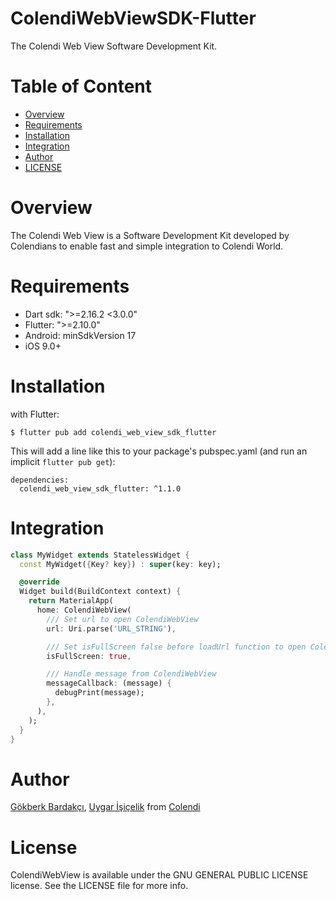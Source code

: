 # ColendiWebViewSDK-Flutter

The Colendi Web View Software Development Kit.

# Table of Content
- [Overview](#overview)
- [Requirements](#requirements)
- [Installation](#installation)
- [Integration](#integration)
- [Author](#author)
- [LICENSE](#license)

# Overview

The Colendi Web View is a Software Development Kit developed by Colendians to enable fast and simple integration to Colendi World.

# Requirements

- Dart sdk: ">=2.16.2 <3.0.0"
- Flutter: ">=2.10.0"
- Android: minSdkVersion 17
- iOS 9.0+

# Installation

with Flutter: 

```
$ flutter pub add colendi_web_view_sdk_flutter
```

This will add a line like this to your package's pubspec.yaml (and run an implicit `flutter pub get`):

```
dependencies:
  colendi_web_view_sdk_flutter: ^1.1.0
```

# Integration

```dart
class MyWidget extends StatelessWidget {
  const MyWidget({Key? key}) : super(key: key);

  @override
  Widget build(BuildContext context) {
    return MaterialApp(
      home: ColendiWebView(
        /// Set url to open ColendiWebView
        url: Uri.parse('URL_STRING'),

        /// Set isFullScreen false before loadUrl function to open ColendiWebView fullscreen.
        isFullScreen: true,

        /// Handle message from ColendiWebView
        messageCallback: (message) {
          debugPrint(message);
        },
      ),
    );
  }
}

```

# Author

[Gökberk Bardakçı](https://www.github.com/gokberkbar), [Uygar İşiçelik](https://www.github.com/uygar) from [Colendi](https://www.twitter.com/colendiapp)

# License

ColendiWebView is available under the GNU GENERAL PUBLIC LICENSE license. See the LICENSE file for more info.

